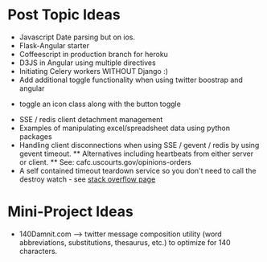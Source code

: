 # Post Topic Ideas

* Javascript Date parsing but on ios.
* Flask-Angular starter
* Coffeescript in production branch for heroku
* D3JS in Angular using multiple directives
* Initiating Celery workers WITHOUT Django :)
* Add additional toggle functionality when using twitter boostrap and angular
- toggle an icon class along with the button toggle
* SSE / redis client detachment management
* Examples of manipulating excel/spreadsheet data using python packages
* Handling client disconnections when using SSE / gevent / redis by using gevent timeout.
** Alternatives including heartbeats from either server or client.
** See: cafc.uscourts.gov/opinions-orders
* A self contained timeout teardown service so you don't need to call the destroy watch - see
[stack overflow page](http://stackoverflow.com/questions/15729242/how-to-remove-from-scope-when-not-in-use-in-angularjs)



# Mini-Project Ideas
* 140Damnit.com --> twitter message composition utility
(word abbreviations, substitutions, thesaurus, etc.) to optimize for 140 characters.

